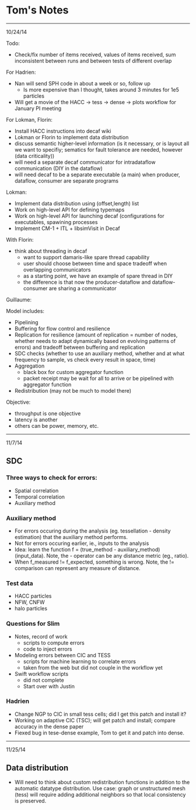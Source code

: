 # Tom's Notes

--------------------------------

10/24/14

Todo:

- Check/fix number of items received, values of items received, sum inconsistent between runs and between tests of different overlap

For Hadrien:

- Nan will send SPH code in about a week or so, follow up
    - Is more expensive than I thought, takes around 3 minutes for 1e5 particles
- Will get a movie of the HACC -> tess -> dense -> plots workflow for January PI meeting

For Lokman, Florin:

- Install HACC instructions into decaf wiki
- Lokman or Florin to implement data distribution
- discuss semantic higher-level information (is it necessary, or is layout all we want to specifiy; sematics for fault tolerance are needed, however (data criticality))
- will need a separate decaf communicator for intradataflow communication (DIY in the dataflow)
- will need decaf to be a separate executable (a main) when producer, dataflow, consumer are separate programs

Lokman:

- Implement data distribution using (offset,length) list
- Work on high-level API for defining typemaps
- Work on high-level API for launching decaf (configurations for executables, spawining processes
- Implement CM-1 + ITL + libsimVisit in Decaf

With Florin:

- think about threading in decaf
    - want to support damaris-like spare thread capability
    - user should choose between time and space tradeoff when overlapping communicators
    - as a starting point, we have an example of spare thread in DIY
    - the difference is that now the producer-dataflow and dataflow-consumer are sharing a communicator

Guillaume:

Model includes:

- Pipelining
- Buffering for flow control and resilience
- Replication for resilience (amount of replication = number of nodes, whether needs to adapt dynamically based on evolving patterns of errors) and tradeoff between buffering and replication
- SDC checks (whether to use an auxiliary method, whether and at what frequency to sample, vs check every result in space, time)
- Aggregation
    - black box for custom aggregator function
    - packet receipt may be wait for all to arrive or be pipelined with aggregator function
- Redistribution (may not be much to model there)

Objective:

- throughput is one objective
- latency is another
- others can be power, memory, etc.

--------------------------------

11/7/14

## SDC

### Three ways to check for errors:

- Spatial correlation
- Temporal correlation
- Auxiliary method

### Auxiliary method

- For errors occuring during the analysis (eg. tessellation - density estimation) that the auxiliary method performs.
- Not for errors occuring earlier, ie., inputs to the analysis
- Idea: learn the function f = (true_method - auxiliary_method)(input_data). Note, the - operator can be any distance metric (eg., ratio).
- When f_measured != f_expected, something is wrong. Note, the != comparison can represent any measure of distance.

### Test data

- HACC particles
- NFW, CNFW
- halo particles

### Questions for Slim

- Notes, record of work
    - scripts to compute errors
    - code to inject errors
- Modeling errors between CIC and TESS
    - scripts for machine learning to correlate errors
    - taken from the web but did not couple in the workflow yet
- Swift workflow scripts
    - did not complete
    - Start over with Justin

### Hadrien

- Change NGP to CIC in small tess cells; did I get this patch and install it?
- Working on adaptive CIC (TSC); will get patch and install; compare accuracy in the dense paper
- Fiexed bug in tese-dense example, Tom to get it and patch into dense.

--------------------------------

11/25/14

## Data distribution

- Will need to think about custom redistribution functions in addition to the automatic datatype distribution. Use case: graph or unstructured mesh (tess) will require adding additional neighbors so that local consistency is preserved.
